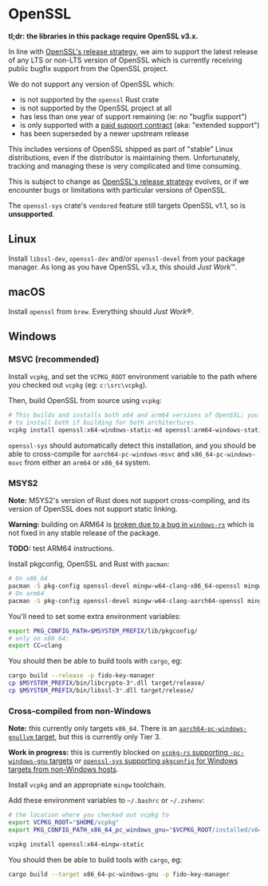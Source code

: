 # OpenSSL

**tl;dr: the libraries in this package require OpenSSL v3.x.**

In line with [OpenSSL's release strategy][0], we aim to support the latest
release of any LTS or non-LTS version of OpenSSL which is currently receiving
public bugfix support from the OpenSSL project.

We do not support any version of OpenSSL which:

* is not supported by the `openssl` Rust crate
* is not supported by the OpenSSL project at all
* has less than one year of support remaining (ie: no "bugfix support")
* is only supported with a [paid support contract][1] (aka: "extended support")
* has been superseded by a newer upstream release

This includes versions of OpenSSL shipped as part of "stable" Linux
distributions, even if the distributor is maintaining them. Unfortunately,
tracking and managing these is very complicated and time consuming.

This is subject to change as [OpenSSL's release strategy][0] evolves, or if we
encounter bugs or limitations with particular versions of OpenSSL.

The `openssl-sys` crate's `vendored` feature still targets OpenSSL v1.1, so is
**unsupported**.

[0]: https://www.openssl.org/policies/releasestrat.html
[1]: https://www.openssl.org/support/contracts.html

## Linux

Install `libssl-dev`, `openssl-dev` and/or `openssl-devel` from your package
manager. As long as you have OpenSSL v3.x, this should _Just Work_™.

## macOS

Install `openssl` from `brew`. Everything should _Just Work_®.

## Windows

### MSVC (recommended)

Install `vcpkg`, and set the `VCPKG_ROOT` environment variable to the path where
you checked out `vcpkg` (eg: `c:\src\vcpkg`).

Then, build OpenSSL from source using `vcpkg`:

```powershell
# This builds and installs both x64 and arm64 versions of OpenSSL; you only need
# to install both if building for both architectures.
vcpkg install openssl:x64-windows-static-md openssl:arm64-windows-static-md
```

`openssl-sys` should automatically detect this installation, and you should be
able to cross-compile for `aarch64-pc-windows-msvc` and `x86_64-pc-windows-msvc`
from either an `arm64` or `x86_64` system.

### MSYS2

**Note:** MSYS2's version of Rust does not support cross-compiling, and its
version of OpenSSL does not support static linking.

**Warning:** building on ARM64 is [broken due to a bug in `windows-rs`][5] which
is not fixed in any stable release of the package.

[5]: https://github.com/microsoft/windows-rs/pull/2515

**TODO:** test ARM64 instructions.

Install pkgconfig, OpenSSL and Rust with `pacman`:

```sh
# On x86_64
pacman -S pkg-config openssl-devel mingw-w64-clang-x86_64-openssl mingw-w64-clang-x86_64-rust mingw-w64-clang-x86_64-toolchain
# On arm64
pacman -S pkg-config openssl-devel mingw-w64-clang-aarch64-openssl mingw-w64-clang-aarch64-rust mingw-w64-clang-aarch64-toolchain
```

You'll need to set some extra environment variables:

```sh
export PKG_CONFIG_PATH=$MSYSTEM_PREFIX/lib/pkgconfig/
# only on x86_64:
export CC=clang
```

You should then be able to build tools with `cargo`, eg:

```sh
cargo build --release -p fido-key-manager
cp $MSYSTEM_PREFIX/bin/libcrypto-3*.dll target/release/
cp $MSYSTEM_PREFIX/bin/libssl-3*.dll target/release/
```

### Cross-compiled from non-Windows

**Note:** this currently only targets `x86_64`. There is an
[`aarch64-pc-windows-gnullvm` target][2], but this is currently only Tier 3.

**Work in progress:** this is currently blocked on [`vcpkg-rs` supporting
`-pc-windows-gnu` targets][3] or [`openssl-sys` supporting `pkgconfig` for
Windows targets from non-Windows hosts][4].

[2]: https://doc.rust-lang.org/rustc/platform-support/pc-windows-gnullvm.html
[3]: https://github.com/mcgoo/vcpkg-rs/pull/52
[4]: https://github.com/sfackler/rust-openssl/issues/1984

Install `vcpkg` and an appropriate `mingw` toolchain.

Add these environment variables to `~/.bashrc` or `~/.zshenv`:

```sh
# the location where you checked out vcpkg to
export VCPKG_ROOT="$HOME/vcpkg"
export PKG_CONFIG_PATH_x86_64_pc_windows_gnu="$VCPKG_ROOT/installed/x64-mingw-static/lib/pkgconfig" 

vcpkg install openssl:x64-mingw-static
```

You should then be able to build tools with `cargo`, eg:

```sh
cargo build --target x86_64-pc-windows-gnu -p fido-key-manager
```
